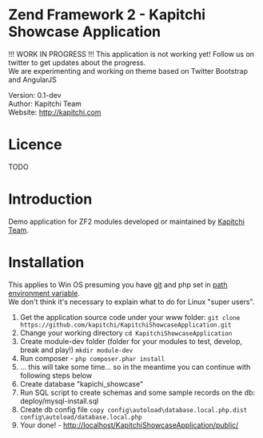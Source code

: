 Zend Framework 2 - Kapitchi Showcase Application
================================================

!!! WORK IN PROGRESS !!!
This application is not working yet! Follow us on twitter to get updates about the progress.  
We are experimenting and working on theme based on Twitter Bootstrap and AngularJS

Version: 0.1-dev  
Author:  Kapitchi Team  
Website: http://kapitchi.com   

Licence
=======

TODO

Introduction
============

Demo application for ZF2 modules developed or maintained by [Kapitchi Team](http://kapitchi.com).  

Installation
============

This applies to Win OS presuming you have [git](http://msysgit.github.com/) and php set in [path environment variable](http://blog.countableset.ch/2012/06/07/adding-git-to-windows-7-path/).  
We don't think it's necessary to explain what to do for Linux "super users".

1. Get the application source code under your www folder: `git clone https://github.com/kapitchi/KapitchiShowcaseApplication.git`
2. Change your working directory `cd KapitchiShowcaseApplication`
3. Create module-dev folder (folder for your modules to test, develop, break and play!) `mkdir module-dev`
4. Run composer - `php composer.phar install`
5. ... this will take some time... so in the meantime you can continue with following steps below
6. Create database "kapichi_showcase"
7. Run SQL script to create schemas and some sample records on the db: deploy/mysql-install.sql
8. Create db config file `copy config\autoload\database.local.php.dist config\autoload/database.local.php`
9. Your done! - [http://localhost/KapitchiShowcaseApplication/public/](http://localhost/KapitchiShowcaseApplication/public/)

